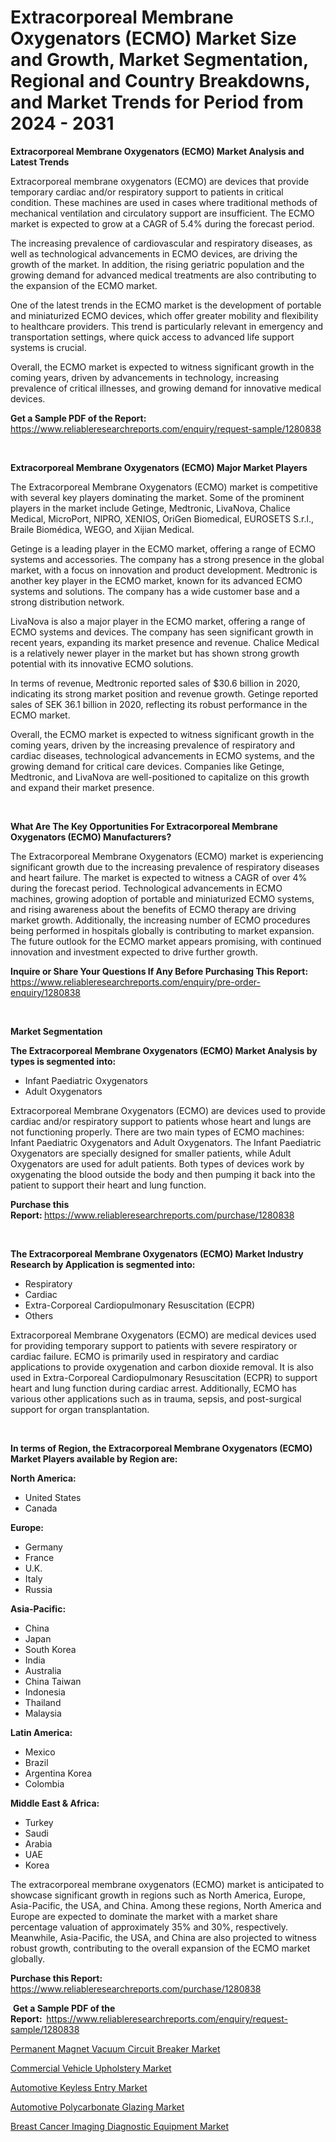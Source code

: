 <p><h1>Extracorporeal Membrane Oxygenators (ECMO) Market Size and Growth, Market Segmentation, Regional and Country Breakdowns, and Market Trends for Period from 2024 -  2031</h1></p><p><strong>Extracorporeal Membrane Oxygenators (ECMO) Market Analysis and Latest Trends</strong></p>
<p><p>Extracorporeal membrane oxygenators (ECMO) are devices that provide temporary cardiac and/or respiratory support to patients in critical condition. These machines are used in cases where traditional methods of mechanical ventilation and circulatory support are insufficient. The ECMO market is expected to grow at a CAGR of 5.4% during the forecast period.</p><p>The increasing prevalence of cardiovascular and respiratory diseases, as well as technological advancements in ECMO devices, are driving the growth of the market. In addition, the rising geriatric population and the growing demand for advanced medical treatments are also contributing to the expansion of the ECMO market.</p><p>One of the latest trends in the ECMO market is the development of portable and miniaturized ECMO devices, which offer greater mobility and flexibility to healthcare providers. This trend is particularly relevant in emergency and transportation settings, where quick access to advanced life support systems is crucial.</p><p>Overall, the ECMO market is expected to witness significant growth in the coming years, driven by advancements in technology, increasing prevalence of critical illnesses, and growing demand for innovative medical devices.</p></p>
<p><strong>Get a Sample PDF of the Report:&nbsp;</strong> <a href="https://www.reliableresearchreports.com/enquiry/request-sample/1280838">https://www.reliableresearchreports.com/enquiry/request-sample/1280838</a></p>
<p>&nbsp;</p>
<p><strong>Extracorporeal Membrane Oxygenators (ECMO) Major Market Players</strong></p>
<p><p>The Extracorporeal Membrane Oxygenators (ECMO) market is competitive with several key players dominating the market. Some of the prominent players in the market include Getinge, Medtronic, LivaNova, Chalice Medical, MicroPort, NIPRO, XENIOS, OriGen Biomedical, EUROSETS S.r.l., Braile Biomédica, WEGO, and Xijian Medical.</p><p>Getinge is a leading player in the ECMO market, offering a range of ECMO systems and accessories. The company has a strong presence in the global market, with a focus on innovation and product development. Medtronic is another key player in the ECMO market, known for its advanced ECMO systems and solutions. The company has a wide customer base and a strong distribution network.</p><p>LivaNova is also a major player in the ECMO market, offering a range of ECMO systems and devices. The company has seen significant growth in recent years, expanding its market presence and revenue. Chalice Medical is a relatively newer player in the market but has shown strong growth potential with its innovative ECMO solutions.</p><p>In terms of revenue, Medtronic reported sales of $30.6 billion in 2020, indicating its strong market position and revenue growth. Getinge reported sales of SEK 36.1 billion in 2020, reflecting its robust performance in the ECMO market.</p><p>Overall, the ECMO market is expected to witness significant growth in the coming years, driven by the increasing prevalence of respiratory and cardiac diseases, technological advancements in ECMO systems, and the growing demand for critical care devices. Companies like Getinge, Medtronic, and LivaNova are well-positioned to capitalize on this growth and expand their market presence.</p></p>
<p>&nbsp;</p>
<p><strong>What Are The Key Opportunities For Extracorporeal Membrane Oxygenators (ECMO) Manufacturers?</strong></p>
<p><p>The Extracorporeal Membrane Oxygenators (ECMO) market is experiencing significant growth due to the increasing prevalence of respiratory diseases and heart failure. The market is expected to witness a CAGR of over 4% during the forecast period. Technological advancements in ECMO machines, growing adoption of portable and miniaturized ECMO systems, and rising awareness about the benefits of ECMO therapy are driving market growth. Additionally, the increasing number of ECMO procedures being performed in hospitals globally is contributing to market expansion. The future outlook for the ECMO market appears promising, with continued innovation and investment expected to drive further growth.</p></p>
<p><strong>Inquire or Share Your Questions If Any Before Purchasing This Report:</strong> <a href="https://www.reliableresearchreports.com/enquiry/pre-order-enquiry/1280838">https://www.reliableresearchreports.com/enquiry/pre-order-enquiry/1280838</a></p>
<p>&nbsp;</p>
<p><strong>Market Segmentation</strong></p>
<p><strong>The Extracorporeal Membrane Oxygenators (ECMO) Market Analysis by types is segmented into:</strong></p>
<p><ul><li>Infant Paediatric Oxygenators</li><li>Adult Oxygenators</li></ul></p>
<p><p>Extracorporeal Membrane Oxygenators (ECMO) are devices used to provide cardiac and/or respiratory support to patients whose heart and lungs are not functioning properly. There are two main types of ECMO machines: Infant Paediatric Oxygenators and Adult Oxygenators. The Infant Paediatric Oxygenators are specially designed for smaller patients, while Adult Oxygenators are used for adult patients. Both types of devices work by oxygenating the blood outside the body and then pumping it back into the patient to support their heart and lung function.</p></p>
<p><strong>Purchase this Report:&nbsp;</strong><a href="https://www.reliableresearchreports.com/purchase/1280838">https://www.reliableresearchreports.com/purchase/1280838</a></p>
<p>&nbsp;</p>
<p><strong>The Extracorporeal Membrane Oxygenators (ECMO) Market Industry Research by Application is segmented into:</strong></p>
<p><ul><li>Respiratory</li><li>Cardiac</li><li>Extra-Corporeal Cardiopulmonary Resuscitation (ECPR)</li><li>Others</li></ul></p>
<p><p>Extracorporeal Membrane Oxygenators (ECMO) are medical devices used for providing temporary support to patients with severe respiratory or cardiac failure. ECMO is primarily used in respiratory and cardiac applications to provide oxygenation and carbon dioxide removal. It is also used in Extra-Corporeal Cardiopulmonary Resuscitation (ECPR) to support heart and lung function during cardiac arrest. Additionally, ECMO has various other applications such as in trauma, sepsis, and post-surgical support for organ transplantation.</p></p>
<p>&nbsp;</p>
<p><strong>In terms of Region, the Extracorporeal Membrane Oxygenators (ECMO) Market Players available by Region are:</strong></p>
<p>
    <p> <strong> North America: </strong>
        <ul>
            <li>United States</li>
            <li>Canada</li>
        </ul>
        </p> 
    <p> <strong> Europe: </strong>
        <ul>
            <li>Germany</li>
            <li>France</li>
            <li>U.K.</li>
            <li>Italy</li>
            <li>Russia</li>
        </ul>
        </p> 
    <p> <strong> Asia-Pacific: </strong>
        <ul>
            <li>China</li>
            <li>Japan</li>
            <li>South Korea</li>
            <li>India</li>
            <li>Australia</li>
            <li>China Taiwan</li>
            <li>Indonesia</li>
            <li>Thailand</li>
            <li>Malaysia</li>
        </ul>
        </p> 
    <p> <strong> Latin America: </strong>
        <ul>
            <li>Mexico</li>
            <li>Brazil</li>
            <li>Argentina Korea</li>
            <li>Colombia</li>
        </ul>
        </p> 
    <p> <strong> Middle East & Africa: </strong>
        <ul>
            <li>Turkey</li>
            <li>Saudi</li>
            <li>Arabia</li>
            <li>UAE</li>
            <li>Korea</li>
        </ul>
    </p>
    </p>
<p><p>The extracorporeal membrane oxygenators (ECMO) market is anticipated to showcase significant growth in regions such as North America, Europe, Asia-Pacific, the USA, and China. Among these regions, North America and Europe are expected to dominate the market with a market share percentage valuation of approximately 35% and 30%, respectively. Meanwhile, Asia-Pacific, the USA, and China are also projected to witness robust growth, contributing to the overall expansion of the ECMO market globally.</p></p>
<p><strong>Purchase this Report: </strong><a href="https://www.reliableresearchreports.com/purchase/1280838">https://www.reliableresearchreports.com/purchase/1280838</a></p>
<p>&nbsp;<strong>Get a Sample PDF of the Report:&nbsp;&nbsp;</strong><a href="https://www.reliableresearchreports.com/enquiry/request-sample/1280838">https://www.reliableresearchreports.com/enquiry/request-sample/1280838</a></p>
<p><strong></strong></p>
<p><p><a href="https://github.com/lbird53714/Market-Research-Report-List-3/blob/main/permanent-magnet-vacuum-circuit-breaker-market.md">Permanent Magnet Vacuum Circuit Breaker Market</a></p><p><a href="https://issuu.com/reportprime-2/docs/commercial-vehicle-upholstery-market-size-2030.ppt">Commercial Vehicle Upholstery Market</a></p><p><a href="https://medium.com/@reganklocko456458/automotive-keyless-entry-market-size-and-market-trends-complete-industry-overview-2024-to-2031-40fc54d1b5a1">Automotive Keyless Entry Market</a></p><p><a href="https://medium.com/@reganklocko456458/automotive-polycarbonate-glazing-market-size-and-market-trends-complete-industry-overview-2024-to-b04b3bc89eca">Automotive Polycarbonate Glazing Market</a></p><p><a href="https://github.com/dringals/Market-Research-Report-List-2/blob/main/breast-cancer-imaging-diagnostic-equipment-market.md">Breast Cancer Imaging Diagnostic Equipment Market</a></p></p>